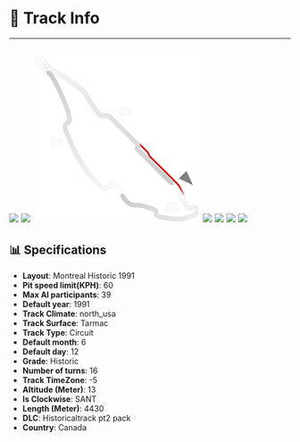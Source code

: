 # 🏁 Track Info

---
![](image_1.jpg)
![](image_2.jpg)
![](image_3.jpg)
![](image_4.jpg)
![](image_5.jpg)
![](image_6.jpg)
![](image_7.jpg)
---

## 📊 Specifications

- **Layout**: Montreal Historic 1991
- **Pit speed limit(KPH)**: 60
- **Max AI participants**: 39
- **Default year**: 1991
- **Track Climate**: north_usa
- **Track Surface**: Tarmac
- **Track Type**: Circuit
- **Default month**: 6
- **Default day**: 12
- **Grade**: Historic
- **Number of turns**: 16
- **Track TimeZone**: -5
- **Altitude (Meter)**: 13
- **Is Clockwise**: SANT
- **Length (Meter)**: 4430
- **DLC**: Historicaltrack pt2 pack
- **Country**: Canada
